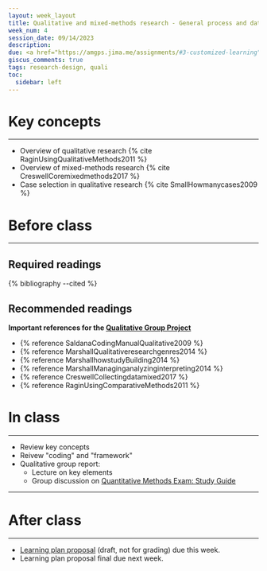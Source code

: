 ```yaml
---
layout: week_layout
title: Qualitative and mixed-methods research - General process and data collection
week_num: 4
session_date: 09/14/2023
description:
due: <a href="https://amgps.jima.me/assignments/#3-customized-learning">Learning plan proposal (draft)</a>
giscus_comments: true
tags: research-design, quali
toc:
  sidebar: left
---
```


# Key concepts
---

- Overview of qualitative research {% cite RaginUsingQualitativeMethods2011 %}
- Overview of mixed-methods research {% cite CreswellCoremixedmethods2017 %}
- Case selection in qualitative research {% cite SmallHowmanycases2009 %}

# Before class
---

## Required readings
{% bibliography --cited %}

## Recommended readings

**Important references for the [Qualitative Group Project](/#5-qualitative-group-project)**

- {% reference SaldanaCodingManualQualitative2009 %}
- {% reference MarshallQualitativeresearchgenres2014 %}
- {% reference MarshallhowstudyBuilding2014 %}
- {% reference MarshallManaginganalyzinginterpreting2014 %}
- {% reference CreswellCollectingdatamixed2017 %}
- {% reference RaginUsingComparativeMethods2011 %}

<!-- 
- Marshall, Catherine, and Gretchen B. Rossman. 2014. “The How of the Study: Building the Research Design.” In Designing Qualitative Research. SAGE Publications.
- Marshall, Catherine, and Gretchen B. Rossman. 2014. “Managing, Analyzing, and Interpreting Data.” In Designing Qualitative Research. SAGE Publications. -->


# In class
---
- Review key concepts
- Reivew "coding" and "framework"
- Qualitative group report:
	- Lecture on key elements
	- Group discussion on [Quantitative Methods Exam: Study Guide](https://docs.google.com/document/d/18ILU9VoSytxJNyecaQced0dHMXvVDlGbpNw6P7bBg5c/edit#heading=h.hywy912n08qp)

---
# After class
---

- <a href="/assignments/#3-customized-learning">Learning plan proposal</a> (draft, not for grading) due this week.
- Learning plan proposal final due next week.
